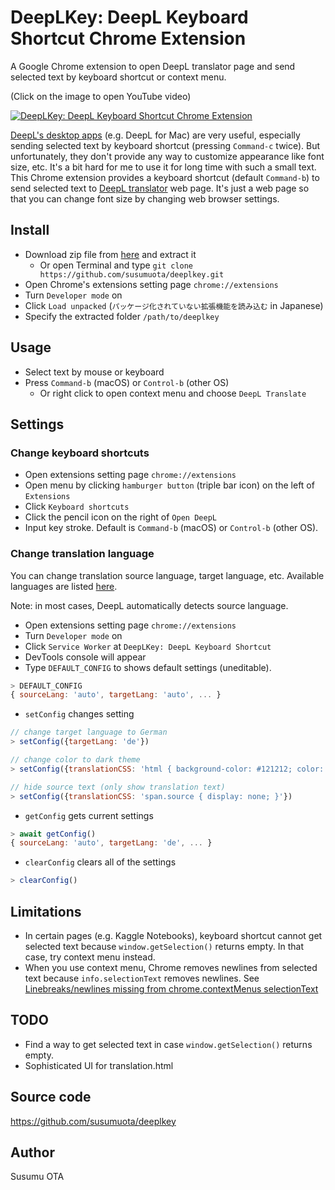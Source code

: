 # DeepLKey: DeepL Keyboard Shortcut Chrome Extension

A Google Chrome extension to open DeepL translator page and send selected text by keyboard shortcut or context menu.

(Click on the image to open YouTube video)

[![DeepLKey: DeepL Keyboard Shortcut Chrome Extension](https://user-images.githubusercontent.com/1632335/117237925-e3ff7900-ae66-11eb-9340-80b08d010a27.gif)](http://www.youtube.com/watch?v=gZVzj4uDTss "DeepLKey: DeepL Keyboard Shortcut Chrome Extension")

[DeepL's desktop apps](https://www.deepl.com/app) (e.g. DeepL for Mac) are very useful, especially sending selected text by keyboard shortcut (pressing `Command-c` twice). But unfortunately, they don't provide any way to customize appearance like font size, etc. It's a bit hard for me to use it for long time with such a small text. This Chrome extension provides a keyboard shortcut (default `Command-b`) to send selected text to [DeepL translator](https://www.deepl.com/translator) web page. It's just a web page so that you can change font size by changing web browser settings.

## Install

- Download zip file from [here](https://github.com/susumuota/deeplkey/archive/main.zip) and extract it
  - Or open Terminal and type `git clone https://github.com/susumuota/deeplkey.git`
- Open Chrome's extensions setting page `chrome://extensions`
- Turn `Developer mode` on
- Click `Load unpacked` (`パッケージ化されていない拡張機能を読み込む` in Japanese)
- Specify the extracted folder `/path/to/deeplkey`

## Usage

- Select text by mouse or keyboard
- Press `Command-b` (macOS) or `Control-b` (other OS)
  - Or right click to open context menu and choose `DeepL Translate`

## Settings

### Change keyboard shortcuts

- Open extensions setting page `chrome://extensions`
- Open menu by clicking `hamburger button` (triple bar icon) on the left of `Extensions`
- Click `Keyboard shortcuts`
- Click the pencil icon on the right of `Open DeepL`
- Input key stroke. Default is `Command-b` (macOS) or `Control-b` (other OS).

### Change translation language

You can change translation source language, target language, etc. Available languages are listed [here](https://www.deepl.com/docs-api/translating-text/).

Note: in most cases, DeepL automatically detects source language.

- Open extensions setting page `chrome://extensions`
- Turn `Developer mode` on
- Click `Service Worker` at `DeepLKey: DeepL Keyboard Shortcut`
- DevTools console will appear
- Type `DEFAULT_CONFIG` to shows default settings (uneditable).

```javascript
> DEFAULT_CONFIG
{ sourceLang: 'auto', targetLang: 'auto', ... }
```

- `setConfig` changes setting

```javascript
// change target language to German
> setConfig({targetLang: 'de'})

// change color to dark theme
> setConfig({translationCSS: 'html { background-color: #121212; color: darkgray; } div.source { color: skyblue; }'})

// hide source text (only show translation text)
> setConfig({translationCSS: 'span.source { display: none; }'})
```

- `getConfig` gets current settings

```javascript
> await getConfig()
{ sourceLang: 'auto', targetLang: 'de', ... }
```

- `clearConfig` clears all of the settings

```javascript
> clearConfig()
```

## Limitations

- In certain pages (e.g. Kaggle Notebooks), keyboard shortcut cannot get selected text because `window.getSelection()` returns empty. In that case, try context menu instead.
- When you use context menu, Chrome removes newlines from selected text because `info.selectionText` removes newlines. See [Linebreaks/newlines missing from chrome.contextMenus selectionText](https://bugs.chromium.org/p/chromium/issues/detail?id=116429)

## TODO

- Find a way to get selected text in case `window.getSelection()` returns empty.
- Sophisticated UI for translation.html

## Source code

https://github.com/susumuota/deeplkey

## Author

Susumu OTA

